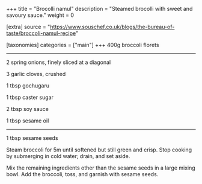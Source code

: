 +++
title = "Brocolli namul"
description = "Steamed brocolli with sweet and savoury sauce."
weight = 0

[extra]
source = "https://www.souschef.co.uk/blogs/the-bureau-of-taste/broccoli-namul-recipe"

[taxonomies]
categories = ["main"]
+++
400g broccoli florets

<hr>

2 spring onions, finely sliced at a diagonal

3 garlic cloves, crushed

1 tbsp gochugaru

1 tbsp caster sugar

2 tbsp soy sauce

1 tbsp sesame oil

<hr>

1 tbsp sesame seeds
<!-- sep -->
Steam broccoli for 5m until softened but still green and crisp.
Stop cooking by submerging in cold water; drain, and set aside.

Mix the remaining ingredients other than the sesame seeds in a large mixing bowl.
Add the broccoli, toss, and garnish with sesame seeds.
